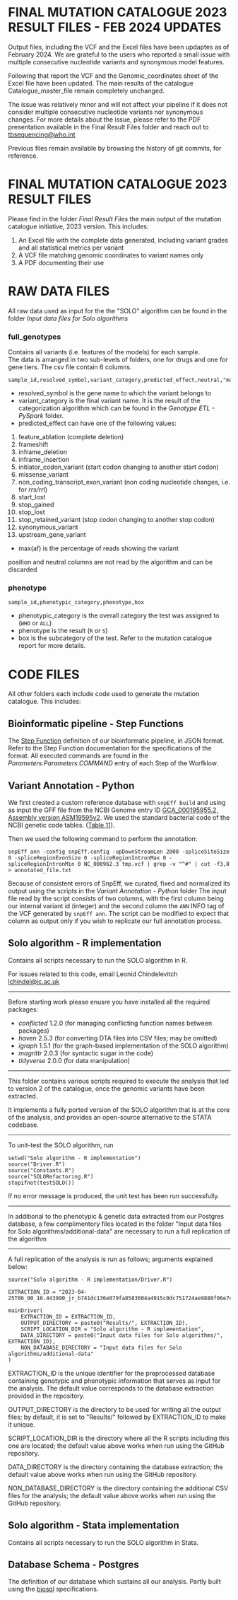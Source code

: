 # FINAL MUTATION CATALOGUE 2023 RESULT FILES - FEB 2024 UPDATES
Output files, including the VCF and the Excel files have been updaptes as of February 2024.
We are grateful to the users who reported a small issue with multiple consecutive nucleotide variants and synonymous model features.

Following that report the VCF and the Genomic_coordinates sheet of the Excel file have been updated.
The main results of the catalogue Catalogue_master_file remain completely unchanged.

The issue was relatively minor and will not affect your pipeline if it does not consider multiple consecutive nucleotide variants nor synonymous changes.
For more details about the issue, please refer to the PDF presentation available in the Final Result Files folder and reach out to tbsequencing@who.int

Previous files remain available by browsing the history of git commits, for reference.

# FINAL MUTATION CATALOGUE 2023 RESULT FILES

Please find in the folder *Final Result Files* the main output of the mutation catalogue initiative, 2023 version.
This includes:
1. An Excel file with the complete data generated, including variant grades and all statistical metrics per variant
2. A VCF file matching genomic coordinates to variant names only
3. A PDF documenting their use

# RAW DATA FILES
All raw data used as input for the the "SOLO" algorithm can be found in the folder *Input data files for Solo algorithms*

### full_genotypes
Contains all variants (i.e. features of the models) for each sample.  
The data is arranged in two sub-levels of folders, one for drugs and one for gene tiers. The csv file contain 6 columns.

```
sample_id,resolved_symbol,variant_category,predicted_effect,neutral,"max(af)",position
```

- resolved_symbol is the gene name to which the variant belongs to
- variant_category is the final variant name. It is the result of the categorization algorithm which can be found in the *Genotype ETL - PySpark* folder.
- predicted_effect can have one of the following values:
1. feature_ablation (complete deletion)
2. frameshift
3. inframe_deletion
4. inframe_insertion
5. initiator_codon_variant (start codon changing to another start codon)
6. missense_variant
7. non_coding_transcript_exon_variant (non coding nucleotide changes, i.e. for *rrs/rrl*)
8. start_lost
9. stop_gained
10. stop_lost
11. stop_retained_variant (stop codon changing to another stop codon)
12. synonymous_variant
13. upstream_gene_variant
- max(af) is the percentage of reads showing the variant

position and neutral columns are not read by the algorithm and can be discarded

### phenotype
```
sample_id,phenotypic_category,phenotype,box
```

- phenotypic_category is the overall category the test was assigned to (`WHO` or `ALL`)
- phenotype is the result (`R` or `S`)
- box is the subcategory of the test. Refer to the mutation catalogue report for more details.

# CODE FILES

All other folders each include code used to generate the mutation catalogue. This includes:

## Bioinformatic pipeline - Step Functions
The [Step Function](https://aws.amazon.com/step-functions/) definition of our bioinformatic pipeline, in JSON format. Refer to the Step Function documentation for the specifications of the format. All executed commands are found in the *Parameters.Parameters.COMMAND* entry of each Step of the Worfklow.

## Variant Annotation - Python

We first created a custom reference database with `snpEff build` and using as input the GFF file from the NCBI Genome entry ID [GCA_000195955.2, Assembly version ASM19595v2](https://ftp.ncbi.nlm.nih.gov/genomes/all/GCF/000/195/955/GCF_000195955.2_ASM19595v2/GCF_000195955.2_ASM19595v2_genomic.gff.gz). We used the standard bacterial code of the NCBI genetic code tables. ([Table 11](https://www.ncbi.nlm.nih.gov/Taxonomy/Utils/wprintgc.cgi#SG11)).  

Then we used the following command to perform the annotation: 

```
snpEff ann -config snpEff.config -upDownStreamLen 2000 -spliceSiteSize 0 -spliceRegionExonSize 0 -spliceRegionIntronMax 0 -spliceRegionIntronMin 0 NC_000962.3 tmp.vcf | grep -v "^#" | cut -f3,8 > annotated_file.txt

```


Because of consistent errors of SnpEff, we curated, fixed and normalized its output using the scripts in the *Variant Annotation - Python* folder
The input file read by the script consists of two columns, with the first column being our internal variant id (integer) and the second column the `ANN` INFO tag of the VCF generated by `snpEff ann`.
The script can be modified to expect that column as output only if you wish to replicate our full annotation process.

## Solo algorithm - R implementation
Contains all scripts necessary to run the SOLO algorithm in R.

For issues related to this code, email Leonid Chindelevitch <lchindel@ic.ac.uk>

***
Before starting work please enusre you have installed all the required packages:

- *conflicted* 1.2.0 (for managing conflicting function names between packages) 
- *haven*      2.5.3 (for converting DTA files into CSV files; may be omitted)
- *igraph*     1.5.1 (for the graph-based implementation of the SOLO algorithm)
- *magrittr*   2.0.3 (for syntactic sugar in the code)
- *tidyverse*  2.0.0 (for data manipulation)

***
This folder contains various scripts required to execute the analysis that led
to version 2 of the catalogue, once the genomic variants have been extracted.

It implements a fully ported version of the SOLO algorithm that is at the core 
of the analysis, and provides an open-source alternative to the STATA codebase.
***
To unit-test the SOLO algorithm, run

```
setwd("Solo algorithm - R implementation")
source("Driver.R")
source("Constants.R")
source("SOLORefactoring.R")
stopifnot(testSOLO())
```

If no error message is produced, the unit test has been run successfully.
***
In additional to the phenotypic & genetic data extracted from our Postgres database,
a few complimentory files located in the folder "Input data files for Solo algorithms/additional-data"
are necessary to run a full replication of the algorithm 

***
A full replication of the analysis is run as follows; arguments explained below:

```
source("Solo algorithm - R implementation/Driver.R")

EXTRACTION_ID = "2023-04-25T06_00_10.443990_jr_b741dc136e079fa8583604a4915c0dc751724ae9880f06e7c2eacc939e086536"

mainDriver(
    EXTRACTION_ID = EXTRACTION_ID,
    OUTPUT_DIRECTORY = paste0("Results/", EXTRACTION_ID),
    SCRIPT_LOCATION_DIR = "Solo algorithm - R implementation",
    DATA_DIRECTORY = paste0("Input data files for Solo algorithms/", EXTRACTION_ID),
    NON_DATABASE_DIRECTORY = "Input data files for Solo algorithms/additional-data"
)
```


EXTRACTION_ID is the unique identifier for the preprocessed database containing 
genotypic and phenotypic information that serves as input for the analysis. The
default value corresponds to the database extraction provided in the repository.  

OUTPUT_DIRECTORY is the directory to be used for writing all the output files; 
by default, it is set to "Results/" followed by EXTRACTION_ID to make it unique.  

SCRIPT_LOCATION_DIR is the directory where all the R scripts including this one 
are located; the default value above works when run using the GitHub repository.  

DATA_DIRECTORY is the directory containing the database extraction;
the default value above works when run using the GitHub repository.  

NON_DATABASE_DIRECTORY is the directory containing the additional CSV files for
the analysis; the default value above works when run using the GitHub repository.  


## Solo algorithm - Stata implementation
Contains all scripts necessary to run the SOLO algorithm in Stata.

## Database Schema - Postgres
The definition of our  database which sustains all our analysis. Partly built using the [biosql](https://github.com/biosql/biosql) specifications.